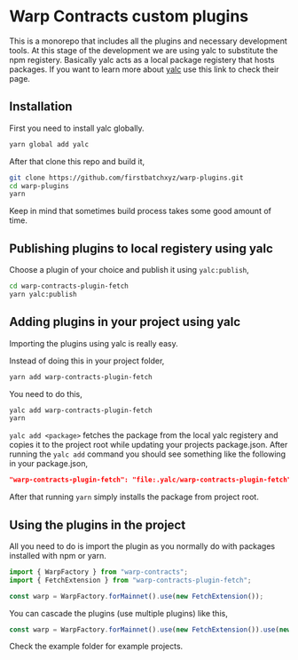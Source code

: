 # Warp Contracts custom plugins

This is a monorepo that includes all the plugins and necessary development tools. At this stage of the development we are using yalc to substitute the npm registery. Basically yalc acts as a local package registery that hosts packages. If you want to learn more about [yalc](https://github.com/wclr/yalc) use this link to check their page.

## Installation

First you need to install yalc globally.

```bash
yarn global add yalc
```

After that clone this repo and build it,

```bash
git clone https://github.com/firstbatchxyz/warp-plugins.git
cd warp-plugins
yarn
```
Keep in mind that sometimes build process takes some good amount of time.

## Publishing plugins to local registery using yalc

Choose a plugin of your choice and publish it using `yalc:publish`,

```bash
cd warp-contracts-plugin-fetch
yarn yalc:publish
```

## Adding plugins in your project using yalc

Importing the plugins using yalc is really easy. 

Instead of doing this in your project folder,

```bash
yarn add warp-contracts-plugin-fetch
```

You need to do this,

```bash
yalc add warp-contracts-plugin-fetch
yarn
```
`yalc add <package>` fetches the package from the local yalc registery and copies it to the project root while updating your projects package.json. After running the `yalc add` command you should see something like the following in your package.json,

```json
"warp-contracts-plugin-fetch": "file:.yalc/warp-contracts-plugin-fetch"
```
After that running `yarn` simply installs the package from project root. 

## Using the plugins in the project

All you need to do is import the plugin as you normally do with packages installed with npm or yarn. 

```js
import { WarpFactory } from "warp-contracts";
import { FetchExtension } from "warp-contracts-plugin-fetch";

const warp = WarpFactory.forMainnet().use(new FetchExtension());
```

You can cascade the plugins (use multiple plugins) like this,

```js
const warp = WarpFactory.forMainnet().use(new FetchExtension()).use(new SnarkjsExtension());
```

Check the example folder for example projects.
